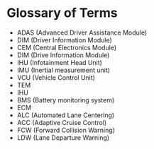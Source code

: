 # Glossary of Terms

* ADAS (Advanced Driver Assistance Module)
* DIM (Driver Information Module)
* CEM (Central Electronics Module)
* DIM (Drive Information Module)
* IHU (Infotainment Head Unit)
* IMU (Inertial measurement unit)
* VCU (Vehicle Control Unit)
* TEM 
* IHU
* BMS (Battery monitoring system)
* ECM
* ALC (Automated Lane Centering)
* ACC (Adaptive Cruise Control)
* FCW (Forward Collision Warning)
* LDW (Lane Departure Warning)

